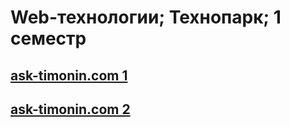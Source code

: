 # Web-технологии; Технопарк; 1 семестр

## [ask-timonin.com 1](https://timoninas.github.io/ask-timonin/page1.html)

## [ask-timonin.com 2](https://timoninas.github.io/ask-timonin/page2.html)
